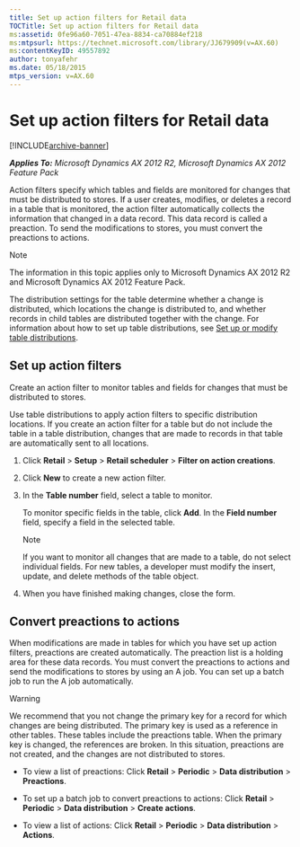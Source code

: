 ```yaml
---
title: Set up action filters for Retail data
TOCTitle: Set up action filters for Retail data
ms:assetid: 0fe96a60-7051-47ea-8834-ca70884ef218
ms:mtpsurl: https://technet.microsoft.com/library/JJ679909(v=AX.60)
ms:contentKeyID: 49557892
author: tonyafehr
ms.date: 05/18/2015
mtps_version: v=AX.60
---
```


# Set up action filters for Retail data 


[!INCLUDE[archive-banner](includes/archive-banner.md)]


_**Applies To:** Microsoft Dynamics AX 2012 R2, Microsoft Dynamics AX 2012 Feature Pack_

Action filters specify which tables and fields are monitored for changes that must be distributed to stores. If a user creates, modifies, or deletes a record in a table that is monitored, the action filter automatically collects the information that changed in a data record. This data record is called a preaction. To send the modifications to stores, you must convert the preactions to actions.


> [!NOTE]
> <P>The information in this topic applies only to Microsoft Dynamics AX 2012 R2 and Microsoft Dynamics AX 2012 Feature Pack.</P>



The distribution settings for the table determine whether a change is distributed, which locations the change is distributed to, and whether records in child tables are distributed together with the change. For information about how to set up table distributions, see [Set up or modify table distributions](set-up-or-modify-table-distributions.md).

## Set up action filters

Create an action filter to monitor tables and fields for changes that must be distributed to stores.

Use table distributions to apply action filters to specific distribution locations. If you create an action filter for a table but do not include the table in a table distribution, changes that are made to records in that table are automatically sent to all locations.

1.  Click **Retail** \> **Setup** \> **Retail scheduler** \> **Filter on action creations**.

2.  Click **New** to create a new action filter.

3.  In the **Table number** field, select a table to monitor.
    
    To monitor specific fields in the table, click **Add**. In the **Field number** field, specify a field in the selected table.
    

    > [!NOTE]
    > <P>If you want to monitor all changes that are made to a table, do not select individual fields. For new tables, a developer must modify the insert, update, and delete methods of the table object.</P>



4.  When you have finished making changes, close the form.

## Convert preactions to actions

When modifications are made in tables for which you have set up action filters, preactions are created automatically. The preaction list is a holding area for these data records. You must convert the preactions to actions and send the modifications to stores by using an A job. You can set up a batch job to run the A job automatically.


> [!WARNING]
> <P>We recommend that you not change the primary key for a record for which changes are being distributed. The primary key is used as a reference in other tables. These tables include the preactions table. When the primary key is changed, the references are broken. In this situation, preactions are not created, and the changes are not distributed to stores.</P>



  - To view a list of preactions: Click **Retail** \> **Periodic** \> **Data distribution** \> **Preactions**.

  - To set up a batch job to convert preactions to actions: Click **Retail** \> **Periodic** \> **Data distribution** \> **Create actions**.

  - To view a list of actions: Click **Retail** \> **Periodic** \> **Data distribution** \> **Actions**.

  


